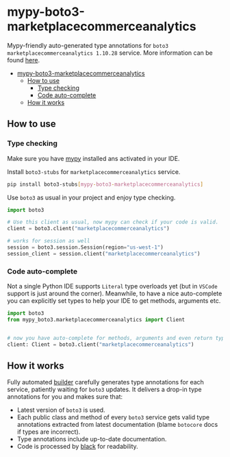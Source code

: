 # mypy-boto3-marketplacecommerceanalytics

Mypy-friendly auto-generated type annotations for `boto3 marketplacecommerceanalytics 1.10.28` service.
More information can be found [here](https://github.com/vemel/mypy_boto3).

- [mypy-boto3-marketplacecommerceanalytics](#mypy-boto3-marketplacecommerceanalytics)
  - [How to use](#how-to-use)
    - [Type checking](#type-checking)
    - [Code auto-complete](#code-auto-complete)
  - [How it works](#how-it-works)

## How to use

### Type checking

Make sure you have [mypy](https://github.com/python/mypy) installed ans activated in your IDE.

Install `boto3-stubs` for `marketplacecommerceanalytics` service.

```bash
pip install boto3-stubs[mypy-boto3-marketplacecommerceanalytics]
```

Use `boto3` as usual in your project and enjoy type checking.

```python
import boto3

# Use this client as usual, now mypy can check if your code is valid.
client = boto3.client("marketplacecommerceanalytics")

# works for session as well
session = boto3.session.Session(region="us-west-1")
session_client = session.client("marketplacecommerceanalytics")

```

### Code auto-complete

Not a single Python IDE supports `Literal` type overloads yet (but in `VSCode` support is just around the corner).
Meanwhile, to have a nice auto-complete you can explicitly set types to help your IDE to get methods, arguments etc.

```python
import boto3
from mypy_boto3.marketplacecommerceanalytics import Client


# now you have auto-complete for methods, arguments and even return types
client: Client = boto3.client("marketplacecommerceanalytics")
```

## How it works

Fully automated [builder](https://github.com/vemel/mypy_boto3) carefully generates
type annotations for each service, patiently waiting for `boto3` updates. It delivers
a drop-in type annotations for you and makes sure that:

- Latest version of `boto3` is used.
- Each public class and method of every `boto3` service gets valid type annotations
  extracted from latest documentation (blame `botocore` docs if types are incorrect).
- Type annotations include up-to-date documentation.
- Code is processed by [black](https://github.com/psf/black) for readability.
